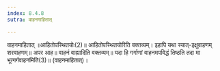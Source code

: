 ```yaml
---
index: 8.4.8
sutra: वाहनमाहितात्

---
```

 वाहनमाहितात् ॥आहितोपस्थितयोः(2)॥ आहितोपस्थितयोरिति वक्तव्यम्। इहापि यथा स्यात्-इक्षुवाहणम् शरवाहणम्॥ अपर आह॥ वाहनं वाह्यादिति वक्तव्यम्॥ यदा हि गर्गाणां वाहनमपविद्धं तिष्ठति तदा मा भूत्गर्गवाहनमिति(3)॥ (वाहनमाहितात्)। 